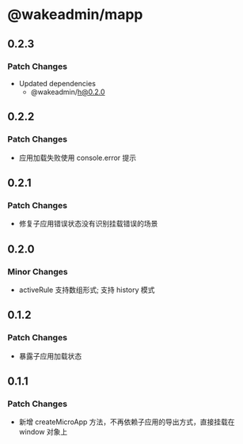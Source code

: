# @wakeadmin/mapp

## 0.2.3

### Patch Changes

- Updated dependencies
  - @wakeadmin/h@0.2.0

## 0.2.2

### Patch Changes

- 应用加载失败使用 console.error 提示

## 0.2.1

### Patch Changes

- 修复子应用错误状态没有识别挂载错误的场景

## 0.2.0

### Minor Changes

- activeRule 支持数组形式; 支持 history 模式

## 0.1.2

### Patch Changes

- 暴露子应用加载状态

## 0.1.1

### Patch Changes

- 新增 createMicroApp 方法，不再依赖子应用的导出方式，直接挂载在 window 对象上

